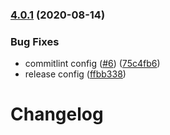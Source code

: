 ### [4.0.1](https://github.com/Kiyozz/papyrus-compiler-app/compare/v4.0.0...v4.0.1) (2020-08-14)


### Bug Fixes

* commitlint config ([#6](https://github.com/Kiyozz/papyrus-compiler-app/issues/6)) ([75c4fb6](https://github.com/Kiyozz/papyrus-compiler-app/commit/75c4fb6129e1d67e243ae27cb8d4c42ecd9568b6))
* release config ([ffbb338](https://github.com/Kiyozz/papyrus-compiler-app/commit/ffbb3381e256d2a2bcaa7cce25ac373e0abde0ab))

# Changelog
